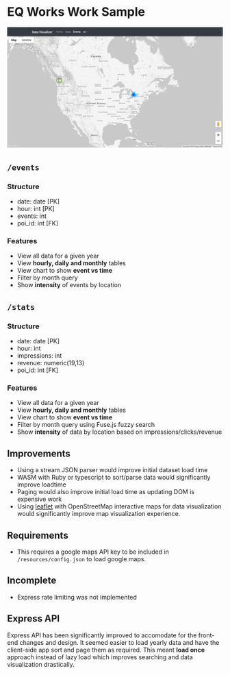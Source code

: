 # EQ Works Work Sample
![Main Screenshot](src/resources/screenshots/Screen_Shot_5.png)
## `/events`
### Structure
- date: date [PK]
- hour: int [PK]
- events: int
- poi_id: int [FK]

### Features
- View all data for a given year
- View **hourly, daily and monthly** tables
- View chart to show **event vs time**
- Filter by month query
- Show **intensity** of events by location

## `/stats`
### Structure
- date: date [PK]
- hour: int
- impressions: int
- revenue: numeric(19,13)
- poi_id: int [FK]

### Features
- View all data for a given year
- View **hourly, daily and monthly** tables
- View chart to show **event vs time**
- Filter by month query using Fuse.js fuzzy search
- Show **intensity** of data by location based on impressions/clicks/revenue

## Improvements
- Using a stream JSON parser would improve initial dataset load time
- WASM with Ruby or typescript to sort/parse data would significantly improve loadtime
- Paging would also improve initial load time as updating DOM is expensive work
- Using [leaflet](https://leafletjs.com) with OpenStreetMap interactive maps for data visualization would significantly improve map visualization experience.

## Requirements
- This requires a google maps API key to be included in `/resources/config.json` to load google maps.

## Incomplete
- Express rate limiting was not implemented

## Express API
Express API has been significantly improved to accomodate for the front-end changes and design. It seemed easier to load yearly data and have the client-side app sort and page them as required. This meant **load once** approach instead of lazy load which improves searching and data visualization drastically.